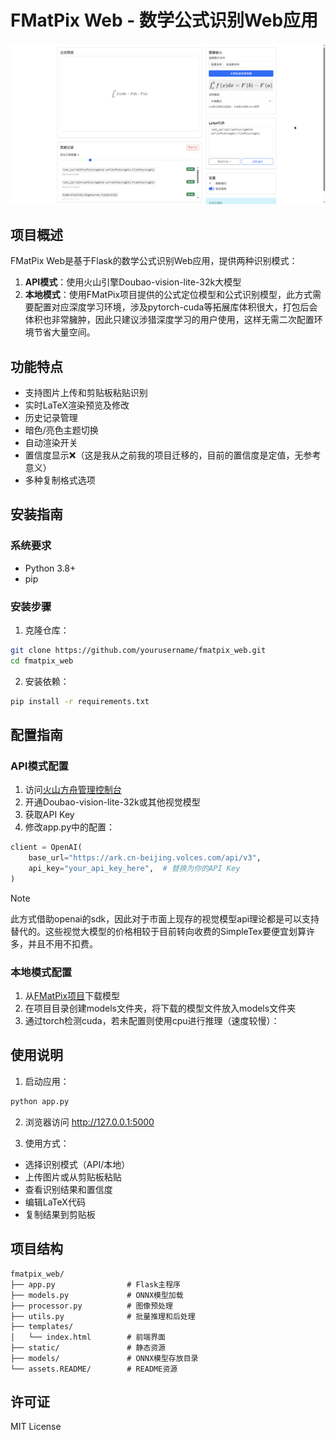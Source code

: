 # FMatPix Web - 数学公式识别Web应用

![应用截图](assets.README/image-20250329125916376.png)

## 项目概述

FMatPix Web是基于Flask的数学公式识别Web应用，提供两种识别模式：
1. **API模式**：使用火山引擎Doubao-vision-lite-32k大模型
2. **本地模式**：使用FMatPix项目提供的公式定位模型和公式识别模型，此方式需要配置对应深度学习环境，涉及pytorch-cuda等拓展库体积很大，打包后会体积也非常臃肿，因此只建议涉猎深度学习的用户使用，这样无需二次配置环境节省大量空间。

## 功能特点

- 支持图片上传和剪贴板粘贴识别
- 实时LaTeX渲染预览及修改
- 历史记录管理
- 暗色/亮色主题切换
- 自动渲染开关
- 置信度显示❌（这是我从之前我的项目迁移的，目前的置信度是定值，无参考意义）
- 多种复制格式选项

## 安装指南

### 系统要求
- Python 3.8+
- pip

### 安装步骤
1. 克隆仓库：
```bash
git clone https://github.com/yourusername/fmatpix_web.git
cd fmatpix_web
```

2. 安装依赖：
```bash
pip install -r requirements.txt
```

## 配置指南

### API模式配置
1. 访问[火山方舟管理控制台](https://console.volcengine.com/ark/region:ark+cn-beijing/experience/chat)
2. 开通Doubao-vision-lite-32k或其他视觉模型
3. 获取API Key
4. 修改app.py中的配置：
```python
client = OpenAI(
    base_url="https://ark.cn-beijing.volces.com/api/v3",
    api_key="your_api_key_here",  # 替换为你的API Key
)
```

> [!NOTE]
>
> 此方式借助openai的sdk，因此对于市面上现存的视觉模型api理论都是可以支持替代的。这些视觉大模型的价格相较于目前转向收费的SimpleTex要便宜划算许多，并且不用不扣费。

### 本地模式配置

1. 从[FMatPix项目](https://github.com/ai25395/FMatPix)下载模型
2. 在项目目录创建models文件夹，将下载的模型文件放入models文件夹
4. 通过torch检测cuda，若未配置则使用cpu进行推理（速度较慢）：



## 使用说明

1. 启动应用：
```bash
python app.py
```

2. 浏览器访问 http://127.0.0.1:5000

3. 使用方式：
- 选择识别模式（API/本地）
- 上传图片或从剪贴板粘贴
- 查看识别结果和置信度
- 编辑LaTeX代码
- 复制结果到剪贴板

## 项目结构

```
fmatpix_web/
├── app.py                # Flask主程序
├── models.py             # ONNX模型加载
├── processor.py          # 图像预处理
├── utils.py              # 批量推理和后处理
├── templates/
│   └── index.html        # 前端界面
├── static/               # 静态资源
├── models/               # ONNX模型存放目录
└── assets.README/        # README资源
```

## 许可证

MIT License
